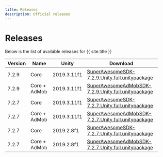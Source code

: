 ```yaml
---
title: Releases
description: Official releases
---
```


# Releases

Below is the list of available releases for {{ site.title }}

| Version | Name | Unity | Download |
|---------|--------|------|------|
|7.2.9|Core|2019.3.11f1|[SuperAwesomeSDK-7.2.9.Unity.full.unitypackage](https://github.com/SuperAwesomeLTD/sa-unity-sdk/releases/download/7.2.9/SuperAwesomeSDK-7.2.9.Unity.full.unitypackage)|
|7.2.9|Core + AdMob|2019.3.11f1|  [SuperAwesomeAdMobSDK-7.2.9.Unity.full.unitypackage](https://github.com/SuperAwesomeLTD/sa-unity-sdk/releases/download/7.2.9/SuperAwesomeAdMobSDK-7.2.9.Unity.full.unitypackage)|
|7.2.7|Core|2019.3.11f1|[SuperAwesomeSDK-7.2.7.Unity.full.unitypackage](https://github.com/SuperAwesomeLTD/sa-sdk-build-repo/raw/master/package/aa_unity/7.2.7/SuperAwesomeSDK-7.2.7.Unity.full.unitypackage)|
|7.2.7|Core + AdMob|2019.3.11f1|  [SuperAwesomeAdMobSDK-7.2.7.Unity.full.unitypackage](https://github.com/SuperAwesomeLTD/sa-sdk-build-repo/raw/master/package/aa_unity/7.2.7/AdMob/SuperAwesomeAdMobSDK-7.2.7.Unity.full.unitypackage)|
|7.2.7|Core|2019.2.8f1|[SuperAwesomeSDK-7.2.7.Unity.full.unitypackage](https://github.com/SuperAwesomeLTD/sa-sdk-build-repo/raw/master/package/aa_unity/7.2.7/Unity%202019.2.8f1/SuperAwesomeSDK-7.2.7.Unity.full.unitypackage)|
|7.2.7|Core + AdMob|2019.2.8f1|  [SuperAwesomeAdMobSDK-7.2.7.Unity.full.unitypackage](https://github.com/SuperAwesomeLTD/sa-sdk-build-repo/raw/master/package/aa_unity/7.2.7/Unity%202019.2.8f1/SuperAwesomeAdMobSDK-7.2.7.Unity.full.unitypackage)|
